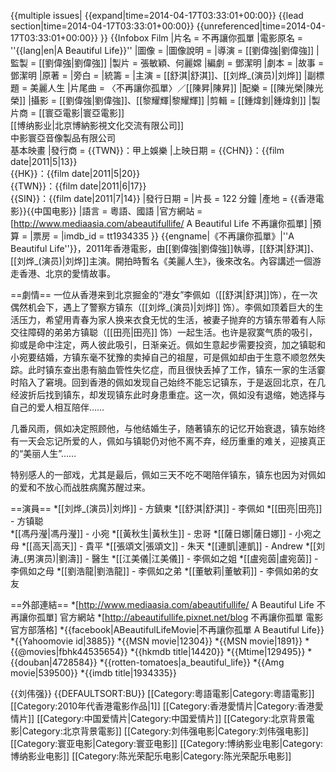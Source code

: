{{multiple issues|
{{expand|time=2014-04-17T03:33:01+00:00}}
{{lead section|time=2014-04-17T03:33:01+00:00}}
{{unreferenced|time=2014-04-17T03:33:01+00:00}}
}}
{{Infobox Film
|片名          = 不再讓你孤單
|電影原名      = ''{{lang|en|A Beautiful Life}}''
|圖像          = 
|圖像說明      = 
|導演          = [[劉偉強|劉偉強]]
|監製          = [[劉偉強|劉偉強]]
|製片          = 張敏穎、何麗嫦
|編劇          = 鄧潔明
|劇本          = 
|故事          = 鄧潔明
|原著          = 
|旁白          = 
|統籌          = 
|主演          = [[舒淇|舒淇]]、[[刘烨_(演员)|刘烨]] 
|副標題        = 美麗人生
|片尾曲        = 〈不再讓你孤單〉／[[陳昇|陳昇]]
|配樂          = [[陳光榮|陳光榮]]
|攝影          = [[劉偉強|劉偉強]]、[[黎耀輝|黎耀輝]]
|剪輯          = [[鍾煒釗|鍾煒釗]]
|製片商        = [[寰亞電影|寰亞電影]]<br>[[博纳影业|北京博納影視文化交流有限公司]]<br>中影寰亞音像製品有限公司<br>基本映畫
|發行商        = {{TWN}}：甲上娛樂
|上映日期      = {{CHN}}：{{film date|2011|5|13}}<br>{{HK}}：{{film date|2011|5|20}}<br>{{TWN}}：{{film date|2011|6|17}}<br>{{SIN}}：{{film date|2011|7|14}}
|發行日期      = 
|片長          = 122 分鐘
|產地          = {{香港電影}}{{中国电影}}
|語言          = 粵語、國語
|官方網站      = [http://www.mediaasia.com/abeautifullife/ A Beautiful Life 不再讓你孤單]
|預算          = 
|票房          = 
|imdb_id       = tt1934335
}}
{{engname|《不再讓你孤單》|''A Beautiful Life''}}，2011年香港電影，由[[劉偉強|劉偉強]]執導，[[舒淇|舒淇]]、[[刘烨_(演员)|刘烨]]主演。開拍時暫名《美麗人生》，後來改名。內容講述一個游走香港、北京的愛情故事。

==劇情==
一位从香港来到北京掘金的“港女”李佩如（[[舒淇|舒淇]]饰），在一次偶然机会下，遇上了警察方镇东（[[刘烨_(演员)|刘烨]] 饰）。李佩如顶着巨大的生活压力，希望用青春为家人换来衣食无忧的生活，被妻子抛弃的方镇东带着有人际交往障碍的弟弟方镇聪（[[田亮|田亮]] 饰）一起生活。也许是寂寞气质的吸引，抑或是命中注定，两人彼此吸引，日渐亲近。佩如生意起步需要投资，加之镇聪和小宛要结婚，方镇东毫不犹豫的卖掉自己的祖屋，可是佩如却由于生意不顺忽然失踪。此时镇东查出患有脑血管性失忆症，而且很快丢掉了工作，镇东一家的生活霎时陷入了窘境。回到香港的佩如发现自己始终不能忘记镇东，于是返回北京，在几经波折后找到镇东，却发现镇东此时身患重症。这一次，佩如没有退缩，她选择与自己的爱人相互陪伴……

几番风雨，佩如决定照顾他，与他结婚生子，随著镇东的记忆开始衰退，镇东始终有一天会忘记所爱的人，佩如与镇聪仍对他不离不弃，经历重重的难关，迎接真正的“美丽人生”……

特别感人的一部戏，尤其是最后，佩如三天不吃不喝陪伴镇东，镇东也因为对佩如的爱和不放心而战胜病魔苏醒过来。

==演員==
*[[刘烨_(演员)|刘烨]] - 方鎮東 
*[[舒淇|舒淇]] - 李佩如 
*[[田亮|田亮]] - 方镇聪  
*[[馮丹瀅|馮丹瀅]] - 小宛 
*[[黃秋生|黃秋生]] - 忠哥 
*[[薩日娜|薩日娜]] - 小宛之母
*[[高天|高天]] - 貴平
*[[張頌文|張頌文]] - 朱天
*[[連凱|連凱]] - Andrew
*[[刘涛_(男演员)|劉濤]] - 醫生
*[[江美儀|江美儀]] - 李佩如之姐
*[[盧宛茵|盧宛茵]] - 李佩如之母
*[[劉浩龍|劉浩龍]] - 李佩如之弟
*[[董敏莉|董敏莉]] - 李佩如弟的女友

==外部連結==
*[http://www.mediaasia.com/abeautifullife/ A Beautiful Life 不再讓你孤單] 官方網站
*[http://abeautifullife.pixnet.net/blog 不再讓你孤單 電影官方部落格]
*{{facebook|ABeautifulLifeMovie|不再讓你孤單 A Beautiful Life}}
*{{Yahoomovie id|3885}}
*{{MSN movie|12304}}
*{{MSN movie|1891}}
*{{@movies|fbhk44535654}}
*{{hkmdb title|14420}}
*{{Mtime|129495}}
*{{douban|4728584}}
*{{rotten-tomatoes|a_beautiful_life}}
*{{Amg movie|539500}}
*{{imdb title|1934335}}

{{刘伟强}}
{{DEFAULTSORT:BU}}
[[Category:粵語電影|Category:粵語電影]]
[[Category:2010年代香港電影作品|1]]
[[Category:香港愛情片|Category:香港愛情片]]
[[Category:中国爱情片|Category:中国爱情片]]
[[Category:北京背景電影|Category:北京背景電影]]
[[Category:刘伟强电影|Category:刘伟强电影]]
[[Category:寰亚电影|Category:寰亚电影]]
[[Category:博纳影业电影|Category:博纳影业电影]]
[[Category:陈光荣配乐电影|Category:陈光荣配乐电影]]
